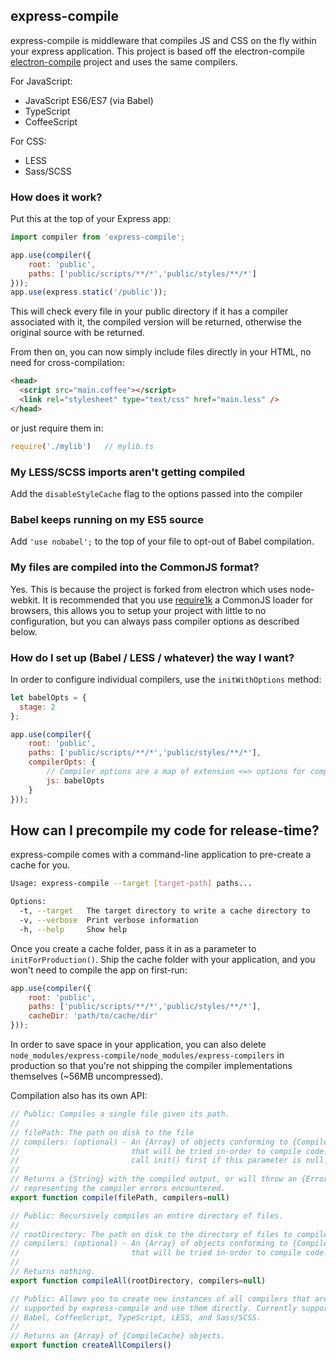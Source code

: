 ## express-compile

express-compile is middleware that compiles JS and CSS on the fly within your express application.  This project is based off the electron-compile [electron-compile](https://github.com/paulcbetts/electron-compile) project and uses the same compilers.

For JavaScript:

* JavaScript ES6/ES7 (via Babel)
* TypeScript
* CoffeeScript

For CSS:

* LESS
* Sass/SCSS

### How does it work?

Put this at the top of your Express app:

```js
import compiler from 'express-compile';

app.use(compiler({
    root: 'public',
    paths: ['public/scripts/**/*','public/styles/**/*']
}));
app.use(express.static('/public')); 

```

This will check every file in your public directory if it has a compiler associated with it, the compiled version will be returned, otherwise the original source with be returned.

From then on, you can now simply include files directly in your HTML, no need for cross-compilation:

```html
<head>
  <script src="main.coffee"></script>
  <link rel="stylesheet" type="text/css" href="main.less" />
</head>
```

or just require them in:

```js
require('./mylib')   // mylib.ts
```

### My LESS/SCSS imports aren't getting compiled

Add the `disableStyleCache` flag to the options passed into the compiler

### Babel keeps running on my ES5 source

Add `'use nobabel';` to the top of your file to opt-out of Babel compilation.

### My files are compiled into the CommonJS format?

Yes. This is because the project is forked from electron which uses node-webkit. It is recommended that you use [require1k](https://github.com/Stuk/require1k) a CommonJS loader for browsers, this allows you to setup your project with little to no configuration, but you can always pass compiler options as described below.

### How do I set up (Babel / LESS / whatever) the way I want?

In order to configure individual compilers, use the `initWithOptions` method:

```js
let babelOpts = {
  stage: 2
};

app.use(compiler({
    root: 'public',
    paths: ['public/scripts/**/*','public/styles/**/*'],
    compilerOpts: {
        // Compiler options are a map of extension <=> options for compiler
        js: babelOpts
    }
}));

```

## How can I precompile my code for release-time?

express-compile comes with a command-line application to pre-create a cache for you.

```sh
Usage: express-compile --target [target-path] paths...

Options:
  -t, --target   The target directory to write a cache directory to
  -v, --verbose  Print verbose information
  -h, --help     Show help
```

Once you create a cache folder, pass it in as a parameter to `initForProduction()`. Ship the cache folder with your application, and you won't need to compile the app on first-run:

```js
app.use(compiler({
    root: 'public',
    paths: ['public/scripts/**/*','public/styles/**/*'],
    cacheDir: 'path/to/cache/dir'
}));

```

In order to save space in your application, you can also delete `node_modules/express-compile/node_modules/express-compilers` in production so that you're not shipping the compiler implementations themselves (~56MB uncompressed).

Compilation also has its own API:

```js
// Public: Compiles a single file given its path.
//
// filePath: The path on disk to the file
// compilers: (optional) - An {Array} of objects conforming to {CompileCache}
//                         that will be tried in-order to compile code. You must
//                         call init() first if this parameter is null.
//
// Returns a {String} with the compiled output, or will throw an {Error} 
// representing the compiler errors encountered.
export function compile(filePath, compilers=null)

// Public: Recursively compiles an entire directory of files.
//
// rootDirectory: The path on disk to the directory of files to compile.
// compilers: (optional) - An {Array} of objects conforming to {CompileCache}
//                         that will be tried in-order to compile code.
//
// Returns nothing.
export function compileAll(rootDirectory, compilers=null)

// Public: Allows you to create new instances of all compilers that are 
// supported by express-compile and use them directly. Currently supports
// Babel, CoffeeScript, TypeScript, LESS, and Sass/SCSS.
//
// Returns an {Array} of {CompileCache} objects.
export function createAllCompilers()
```
